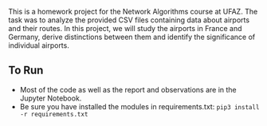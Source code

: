 This is a homework project for the Network Algorithms course at UFAZ. The task was to analyze the provided CSV files containing data about airports and their routes. In this project, we will study the airports in France and Germany, derive distinctions between them and identify the significance of individual airports.

## To Run
* Most of the code as well as the report and observations are in the Jupyter Notebook. 
* Be sure you have installed the modules in requirements.txt: `pip3 install -r requirements.txt`
